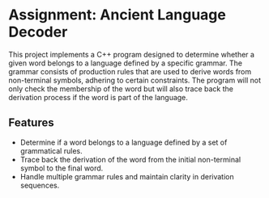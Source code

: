 # Assignment: Ancient Language Decoder

This project implements a C++ program designed to determine whether
a given word belongs to a language defined by a specific grammar.
The grammar consists of production rules that are used to derive
words from non-terminal symbols, adhering to certain constraints.
The program will not only check the membership of the word but will
also trace back the derivation process if the word is part of the language.

## Features

- Determine if a word belongs to a language defined by a set of grammatical rules.
- Trace back the derivation of the word from the initial non-terminal symbol to the final word.
- Handle multiple grammar rules and maintain clarity in derivation sequences.
